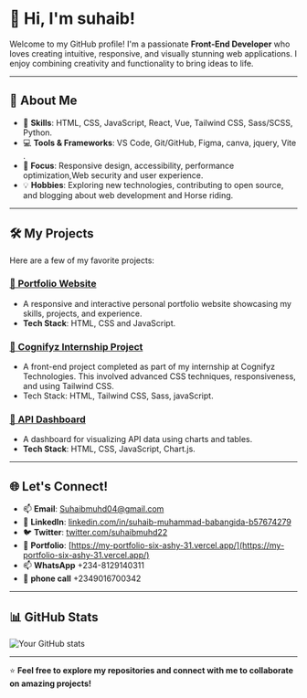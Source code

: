 # 👋 Hi, I'm suhaib!

Welcome to my GitHub profile! I'm a passionate **Front-End Developer** who loves creating intuitive, responsive, and visually stunning web applications. I enjoy combining creativity and functionality to bring ideas to life.

---

## 🚀 About Me
- 🌱 **Skills**: HTML, CSS, JavaScript, React, Vue, Tailwind CSS, Sass/SCSS, Python.
- 💻 **Tools & Frameworks**: VS Code, Git/GitHub, Figma, canva, jquery, Vite  .
- 🎯 **Focus**: Responsive design, accessibility, performance optimization,Web security and user experience.
- 💡 **Hobbies**: Exploring new technologies, contributing to open source, and blogging about web development and Horse riding.

---

## 🛠️ My Projects

Here are a few of my favorite projects:

### [📁 Portfolio Website](https://my-portfolio-six-ashy-31.vercel.app/)
- A responsive and interactive personal portfolio website showcasing my skills, projects, and experience.
- **Tech Stack**: HTML, CSS and JavaScript.

### [📁 Cognifyz Internship Project]()
- A front-end project completed as part of my internship at Cognifyz Technologies. This involved advanced CSS techniques, responsiveness, and using Tailwind CSS.
- Tech Stack: HTML, Tailwind CSS, Sass, javaScript.

### [📁 API Dashboard](https://api-dashboard-visualizer.vercel.app/)
- A dashboard for visualizing API data using charts and tables.
- **Tech Stack**: HTML, CSS, JavaScript, Chart.js.

---

## 🌐 Let's Connect!

- 📫 **Email**: [Suhaibmuhd04@gmail.com](mailto:Suhaibmuhd04@gmail.com)
- 💼 **LinkedIn**: [linkedin.com/in/suhaib-muhammad-babangida-b57674279](https://www.linkedin.com/in/suhaib-muhammad-babangida-b57674279)
- 🐦 **Twitter**: [twitter.com/suhaibmuhd22](https://twitter.com/suhaibmuhd22)
- 📁 **Portfolio**: [https://my-portfolio-six-ashy-31.vercel.app/](https://my-portfolio-six-ashy-31.vercel.app/)
- 📫 **WhatsApp** +234-8129140311
- 📱 **phone call**  +2349016700342

---

## 📊 GitHub Stats

![Your GitHub stats](https://github-readme-stats.vercel.app/api?username=suhaibmuhd01&show_icons=true&theme=radical)

---

⭐️ **Feel free to explore my repositories and connect with me to collaborate on amazing projects!**


<!---
Suhaibmuhd01/Suhaibmuhd01 is a ✨ special ✨ repository because its `README.md` (this file) appears on your GitHub profile.
You can click the Preview link to take a look at your changes.
--->
